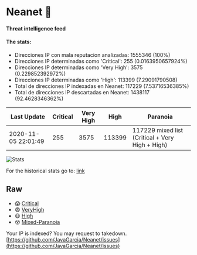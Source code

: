# Neanet :hocho:
#### Threat intelligence feed
#### The stats:

- Direcciones IP con mala reputacion analizadas: 1555346 (100%)
- Direcciones IP determinadas como 'Critical':  255 (0.0163950657924%)
- Direcciones IP determinadas como 'Very High':  3575 (0.229852392972%)
- Direcciones IP determinadas como 'High':  113399 (7.29091790508)
- Total de direcciones IP indexadas en Neanet:  117229 (7.53716536385%)
- Total de direcciones IP descartadas en Neanet:  1438117 (92.4628346362%)

| Last Update | Critical | Very High | High | Paranoia |
| --- | --- | --- | --- | --- |
| 2020-11-05 22:01:49 | 255 | 3575 | 113399 | 117229 mixed list (Critical + Very High + High)|

![Stats](https://docs.google.com/spreadsheets/d/e/2PACX-1vSnaNMIXVabIpDJjufMlzH7poXnshF3mgd8Is1g9ytUEzVsP5my4Trn8f-xkoLLQ38xpL3HtmUexLo6/pubchart?oid=501124687&format=image)

For the historical stats go to: [link](/stats.csv)
## Raw
- :scream: [Critical](https://raw.githubusercontent.com/JavaGarcia/Neanet/master/blacklists/neanet_critical.txt)
- :fearful: [VeryHigh](https://raw.githubusercontent.com/JavaGarcia/Neanet/master/blacklists/neanet_veryHigh.txtt)
- :frowning: [High](https://raw.githubusercontent.com/JavaGarcia/Neanet/master/blacklists/neanet_high.txt)
- :dizzy_face: [Mixed-Paranoia](https://raw.githubusercontent.com/JavaGarcia/Neanet/master/blacklists/neanet_all.txt)


Your IP is indexed? You may request to takedown. [https://github.com/JavaGarcia/Neanet/issues](https://github.com/JavaGarcia/Neanet/issues)









































































































































































































































































































































































































































































































































































































































































































































































































































































































































































































































































































































































































































































































































































































































































































































































































































































































































































































































































































































































































